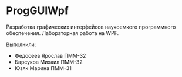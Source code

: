 # ProgGUIWpf

Разработка графических интерфейсов наукоемкого программного обеспечения. Лабораторная работа на WPF.

Выполнили:
- Федосеев Ярослав ПММ-32
- Барсуков Михаил ПММ-32
- Юзяк Марина ПММ-31
